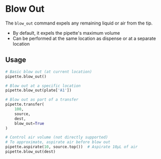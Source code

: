 # Blow Out

The `blow_out` command expels any remaining liquid or air from the tip.

- By default, it expels the pipette's maximum volume
- Can be performed at the same location as dispense or at a separate location

## Usage

```python
# Basic blow out (at current location)
pipette.blow_out()

# Blow out at a specific location
pipette.blow_out(plate['A1'])

# Blow out as part of a transfer
pipette.transfer(
    100,
    source,
    dest,
    blow_out=True
)

# Control air volume (not directly supported)
# To approximate, aspirate air before blow out
pipette.aspirate(10, source.top())  # Aspirate 10µL of air
pipette.blow_out(dest)
```